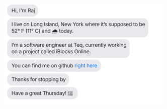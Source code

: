 [![](https://raw.githubusercontent.com/MomentsOfInsanity/MomentsOfInsanity/main/chat.svg)](https://github.com/MomentsOfInsanity)
